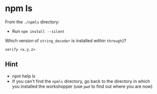 # npm ls

From the `./npmls` directory:

* Run `npm install --silent`

Which version of `string_decoder` is installed within `through2`?

```
verify <x.y.z>
```

## Hint

* npm help ls
* If you can't find the `npmls` directory, go back to the directory in 
which you installed the workshopper (use `pwd` to find out where you are now)
